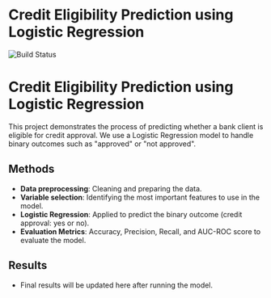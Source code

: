 # Credit Eligibility Prediction using Logistic Regression

![Build Status](https://github.com/afbeltranr/ml-credit-eligibility-logreg/workflows/Python%20application/badge.svg)


# Credit Eligibility Prediction using Logistic Regression

This project demonstrates the process of predicting whether a bank client is eligible for credit approval. We use a Logistic Regression model to handle binary outcomes such as "approved" or "not approved".

## Methods
- **Data preprocessing**: Cleaning and preparing the data.
- **Variable selection**: Identifying the most important features to use in the model.
- **Logistic Regression**: Applied to predict the binary outcome (credit approval: yes or no).
- **Evaluation Metrics**: Accuracy, Precision, Recall, and AUC-ROC score to evaluate the model.

## Results
- Final results will be updated here after running the model.
